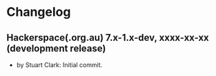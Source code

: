 Changelog
================================================================================



Hackerspace(.org.au) 7.x-1.x-dev, xxxx-xx-xx (development release)
--------------------------------------------------------------------------------

- by Stuart Clark: Initial commit.
